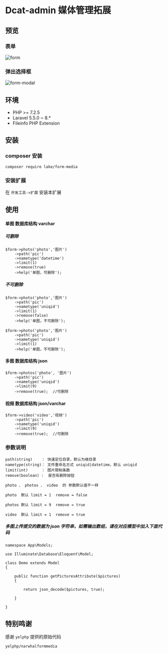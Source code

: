 # Dcat-admin 媒体管理拓展


## 预览

### 表单
![form](https://user-images.githubusercontent.com/24578855/100129072-03f43f00-2ebc-11eb-8fec-b2e0d03e26bb.jpg)

### 弹出选择框
![form-modal](https://user-images.githubusercontent.com/24578855/100129077-06569900-2ebc-11eb-85ed-5320ba568b7b.jpg)


## 环境
 - PHP >= 7.2.5
 - Laravel 5.5.0 ~ 8.*
 - Fileinfo PHP Extension


## 安装

### composer 安装

```
composer require lake/form-media
```

### 安装扩展

在 `开发工具->扩展` 安装本扩展


## 使用

#### 单图 数据库结构 varchar

##### 可删除

```
$form->photo('photo','图片')
    ->path('pic')
    ->nametype('datetime')
    ->limit(1)
    ->remove(true)
    ->help('单图，可删除');
```

##### 不可删除

```
$form->photo('photo','图片')
    ->path('pic') 
    ->nametype('uniqid') 
    ->limit(1)
    ->remove(false)
    ->help('单图，不可删除');

$form->photo('photo','图片')
    ->path('pic') 
    ->nametype('uniqid') 
    ->limit(1)
    ->help('单图，不可删除');
```

#### 多图 数据库结构 json

```
$form->photos('photo', '图片')
    ->path('pic') 
    ->nametype('uniqid') 
    ->limit(9)
    ->remove(true);  //可删除
```

#### 视频 数据库结构 json/varchar

```
$form->video('video','视频')
    ->path('pic') 
    ->nametype('uniqid') 
    ->limit(9)
    ->remove(true);  //可删除
```

### 参数说明
```
path(string)    ： 快速定位目录，默认为根目录
nametype(string)： 文件重命名方式 uniqid|datetime，默认 uniqid
limit(int)      ： 图片限制条数
remove(boolean) :  是否有删除按钮   

photo 、 photos 、 video  的 参数默认值不一样

photo  默认 limit = 1  remove = false

photos 默认 limit = 9  remove = true

video  默认 limit = 1  remove = true
```

##### 多图上传提交的数据为 json 字符串，如需输出数组，请在对应模型中加入下面代码
```
namespace App\Models;

use Illuminate\Database\Eloquent\Model;

class Demo extends Model
{
    
    public function getPicturesAttribute($pictures)
    {

        return json_decode($pictures, true);

    }

}
```

## 特别鸣谢

感谢 `yelphp` 提供的原始代码
```
yelphp/narwhalformmedia
```
